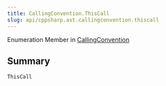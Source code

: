 ```yaml
---
title: CallingConvention.ThisCall
slug: api/cppsharp.ast.callingconvention.thiscall
---
```

Enumeration Member in [CallingConvention](/api/cppsharp/ast/callingconvention)

## Summary



```csharp
ThisCall
```

